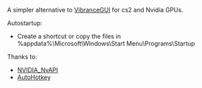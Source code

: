 A simpler alternative to [VibranceGUI](https://vibrancegui.com/) for cs2 and Nvidia GPUs.

Autostartup:
- Create a shortcut or copy the files in %appdata%\Microsoft\Windows\Start Menu\Programs\Startup

Thanks to:
- [NVIDIA_NvAPI](https://github.com/jNizM/NVIDIA_NvAPI)
- [AutoHotkey](https://github.com/AutoHotkey/AutoHotkey)
